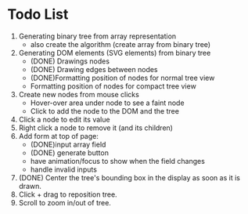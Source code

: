 # Todo List

1. Generating binary tree from array representation
    - also create the algorithm (create array from binary tree)
2. Generating DOM elements (SVG elements) from binary tree
    - (DONE) Drawings nodes
    - (DONE) Drawing edges between nodes
    - (DONE)Formatting position of nodes for normal tree view
    - Formatting position of nodes for compact tree view
3. Create new nodes from mouse clicks
    - Hover-over area under node to see a faint node
    - Click to add the node to the DOM and the tree
4. Click a node to edit its value
5. Right click a node to remove it (and its children)
6. Add form at top of page:
    - (DONE)input array field
    - (DONE) generate button
    - have animation/focus to show when the field changes
    - handle invalid inputs
7. (DONE) Center the tree's bounding box in the display as soon as it is drawn.
8. Click + drag to reposition tree.
9. Scroll to zoom in/out of tree.